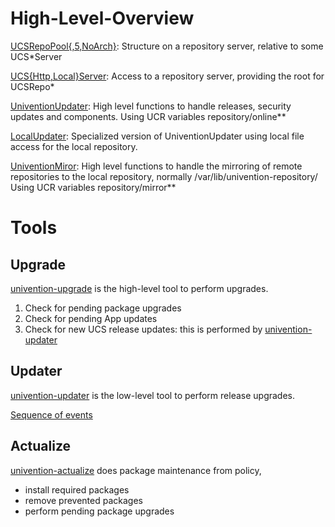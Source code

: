 High-Level-Overview
===================

[UCSRepoPool{,5,NoArch}](../modules/univention/updater/tools.py):
	Structure on a repository server, relative to some UCS*Server

[UCS{Http,Local}Server](../modules/univention/updater/tools.py):
	Access to a repository server, providing the root for UCSRepo*

[UniventionUpdater](../modules/univention/updater/tools.py):
	High level functions to handle releases, security updates and components.
	Using UCR variables repository/online**

[LocalUpdater](../modules/univention/updater/tools.py):
	Specialized version of UniventionUpdater using local file access for the local repository.

[UniventionMiror](../modules/univention/updater/mirror.py):
	High level functions to handle the mirroring of remote repositories to the local repository, normally /var/lib/univention-repository/
	Using UCR variables repository/mirror**

Tools
=====

Upgrade
-------

[univention-upgrade](../modules/univention/updater/scripts/upgrade.py) is the high-level tool to perform upgrades.
1.  Check for pending package upgrades
2.  Check for pending App updates
3.  Check for new UCS release updates: this is performed by [univention-updater](../modules/univention/updater/scripts/updater.py)

Updater
-------

[univention-updater](../modules/univention/updater/scripts/updater.py) is the low-level tool to perform release upgrades.

[Sequence of events](https://docs.software-univention.de/developer-reference-5.0.html#updater:release-update)


Actualize
---------

[univention-actualize](../modules/univention/updater/scripts/actualize.py) does package maintenance from policy,
* install required packages
* remove prevented packages
* perform pending package upgrades
